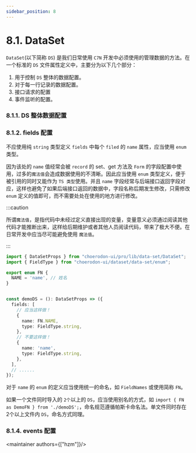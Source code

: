```yaml
---
sidebar_position: 8
---
```


# 8.1. DataSet

`DataSet`(以下简称 `DS`) 是我们日常使用 `C7N` 开发中必须使用的管理数据的方法。在一个标准的 `DS` 文件属性定义中，主要分为以下几个部分：

1. 用于控制 `DS` 整体的数据配置。
2. 对于每一行记录的数据配置。
3. 接口请求的配置
4. 事件监听的配置。

### 8.1.1. DS 整体数据配置

### 8.1.2. fields 配置

<intro type="should" />

不应使用纯 `string` 类型定义 `fields` 中每个 `filed` 的 `name` 属性，应当使用 `enum` 类型。  

因为该处的 `name` 值经常会被 `record` 的 set、get 方法及 `Form` 的字段配置中使用，过多的`魔法值`会造成数据使用的不清晰。因此应当使用 `enum` 类型定义，便于被引用的同时又能作为 `TS 类型`使用。并且 `name` 字段经常与后端接口返回字段对应，这样也避免了如果后端接口返回的数据中，字段名称后期发生修改，只需修改 `enum` 定义的值即可，而不需要处处在使用的地方进行修改。

:::caution

所谓`魔法值`，是指代码中未经过定义直接出现的变量，变量意义必须通过阅读其他代码才能推断出来，这样给后期维护或者其他人员阅读代码，带来了极大不便。在日常开发中应当尽可能避免使用 `魔法值`。

:::

```ts
import { DataSetProps } from "choerodon-ui/pro/lib/data-set/DataSet";
import { FieldType } from "choerodon-ui/dataset/data-set/enum";

export enum FN {
  NAME = 'name', // 姓名
}


const demoDS = (): DataSetProps => ({
  fields: [
    // 应当这样做！
    {
      name: FN.NAME,
      type: FieldType.string,
    },
    // 不要这样做！
    {
      name: 'name',
      type: FieldType.string,
    },
  ],
  // ......
});
```

对于 `name` 的 `enum` 的定义应当使用统一的命名，如 `FieldNames` 或使用简称 `FN`。  

如果一个文件同时导入的 `2个`以上的 `DS`，应当使用别名的方式，如 `import { FN as DemoFN } from './demoDS';`，命名规范遵循帕斯卡命名法。单文件同时存在 2个以上文件内 `DS`，命名方式同理。

### 8.1.4. events 配置

<maintainer authors={["hzm"]}/>
